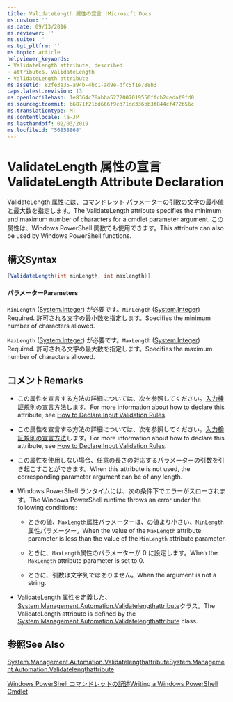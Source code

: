 ```yaml
---
title: ValidateLength 属性の宣言 |Microsoft Docs
ms.custom: ''
ms.date: 09/13/2016
ms.reviewer: ''
ms.suite: ''
ms.tgt_pltfrm: ''
ms.topic: article
helpviewer_keywords:
- ValidateLength attribute, described
- attributes, ValidateLength
- ValidateLength attribute
ms.assetid: 82fe3a35-a94b-4bc1-ad9e-dfc5f1e788b3
caps.latest.revision: 13
ms.openlocfilehash: 1e8364c78abba5272007019550ffcb2cedaf9fd0
ms.sourcegitcommit: b6871f21bd666f9cd71dd336bb3f844cf472b56c
ms.translationtype: MT
ms.contentlocale: ja-JP
ms.lasthandoff: 02/03/2019
ms.locfileid: "56858868"
---
```

# <a name="validatelength-attribute-declaration"></a><span data-ttu-id="57a8e-102">ValidateLength 属性の宣言</span><span class="sxs-lookup"><span data-stu-id="57a8e-102">ValidateLength Attribute Declaration</span></span>

<span data-ttu-id="57a8e-103">ValidateLength 属性には、コマンドレット パラメーターの引数の文字の最小値と最大数を指定します。</span><span class="sxs-lookup"><span data-stu-id="57a8e-103">The ValidateLength attribute specifies the minimum and maximum number of characters for a cmdlet parameter argument.</span></span> <span data-ttu-id="57a8e-104">この属性は、Windows PowerShell 関数でも使用できます。</span><span class="sxs-lookup"><span data-stu-id="57a8e-104">This attribute can also be used by Windows PowerShell functions.</span></span>

## <a name="syntax"></a><span data-ttu-id="57a8e-105">構文</span><span class="sxs-lookup"><span data-stu-id="57a8e-105">Syntax</span></span>

```csharp
[ValidateLength(int minLength, int maxlength)]
```

#### <a name="parameters"></a><span data-ttu-id="57a8e-106">パラメーター</span><span class="sxs-lookup"><span data-stu-id="57a8e-106">Parameters</span></span>

<span data-ttu-id="57a8e-107">`MinLength` ([System.Integer](/dotnet/api/System.Integer)) が必要です。</span><span class="sxs-lookup"><span data-stu-id="57a8e-107">`MinLength` ([System.Integer](/dotnet/api/System.Integer)) Required.</span></span> <span data-ttu-id="57a8e-108">許可される文字の最小数を指定します。</span><span class="sxs-lookup"><span data-stu-id="57a8e-108">Specifies the minimum number of characters allowed.</span></span>

<span data-ttu-id="57a8e-109">`MaxLength` ([System.Integer](/dotnet/api/System.Integer)) が必要です。</span><span class="sxs-lookup"><span data-stu-id="57a8e-109">`MaxLength` ([System.Integer](/dotnet/api/System.Integer)) Required.</span></span> <span data-ttu-id="57a8e-110">許可される文字の最大数を指定します。</span><span class="sxs-lookup"><span data-stu-id="57a8e-110">Specifies the maximum number of characters allowed.</span></span>

## <a name="remarks"></a><span data-ttu-id="57a8e-111">コメント</span><span class="sxs-lookup"><span data-stu-id="57a8e-111">Remarks</span></span>

- <span data-ttu-id="57a8e-112">この属性を宣言する方法の詳細については、次を参照してください。[入力検証規則の宣言方法](http://msdn.microsoft.com/en-us/544c2100-62ba-4be4-b2a2-cc0d4e4fc45b)します。</span><span class="sxs-lookup"><span data-stu-id="57a8e-112">For more information about how to declare this attribute, see [How to Declare Input Validation Rules](http://msdn.microsoft.com/en-us/544c2100-62ba-4be4-b2a2-cc0d4e4fc45b).</span></span>
- <span data-ttu-id="57a8e-113">この属性を宣言する方法の詳細については、次を参照してください。[入力検証規則の宣言方法](http://msdn.microsoft.com/en-us/544c2100-62ba-4be4-b2a2-cc0d4e4fc45b)します。</span><span class="sxs-lookup"><span data-stu-id="57a8e-113">For more information about how to declare this attribute, see [How to Declare Input Validation Rules](http://msdn.microsoft.com/en-us/544c2100-62ba-4be4-b2a2-cc0d4e4fc45b).</span></span>

- <span data-ttu-id="57a8e-114">この属性を使用しない場合、任意の長さの対応するパラメーターの引数を引き起こすことができます。</span><span class="sxs-lookup"><span data-stu-id="57a8e-114">When this attribute is not used, the corresponding parameter argument can be of any length.</span></span>

- <span data-ttu-id="57a8e-115">Windows PowerShell ランタイムには、次の条件下でエラーがスローされます。</span><span class="sxs-lookup"><span data-stu-id="57a8e-115">The Windows PowerShell runtime throws an error under the following conditions:</span></span>

    - <span data-ttu-id="57a8e-116">ときの値、`MaxLength`属性パラメーターは、の値より小さい、`MinLength`属性パラメーター。</span><span class="sxs-lookup"><span data-stu-id="57a8e-116">When the value of the `MaxLength` attribute parameter is less than the value of the `MinLength` attribute parameter.</span></span>

    - <span data-ttu-id="57a8e-117">ときに、`MaxLength`属性のパラメーターが 0 に設定します。</span><span class="sxs-lookup"><span data-stu-id="57a8e-117">When the `MaxLength` attribute parameter is set to 0.</span></span>

    - <span data-ttu-id="57a8e-118">ときに、引数は文字列ではありません。</span><span class="sxs-lookup"><span data-stu-id="57a8e-118">When the argument is not a string.</span></span>

- <span data-ttu-id="57a8e-119">ValidateLength 属性を定義した、 [System.Management.Automation.Validatelengthattribute](/dotnet/api/System.Management.Automation.ValidateLengthAttribute)クラス。</span><span class="sxs-lookup"><span data-stu-id="57a8e-119">The ValidateLength attribute is defined by the [System.Management.Automation.Validatelengthattribute](/dotnet/api/System.Management.Automation.ValidateLengthAttribute) class.</span></span>

## <a name="see-also"></a><span data-ttu-id="57a8e-120">参照</span><span class="sxs-lookup"><span data-stu-id="57a8e-120">See Also</span></span>

[<span data-ttu-id="57a8e-121">System.Management.Automation.Validatelengthattribute</span><span class="sxs-lookup"><span data-stu-id="57a8e-121">System.Management.Automation.Validatelengthattribute</span></span>](/dotnet/api/System.Management.Automation.ValidateLengthAttribute)

[<span data-ttu-id="57a8e-122">Windows PowerShell コマンドレットの記述</span><span class="sxs-lookup"><span data-stu-id="57a8e-122">Writing a Windows PowerShell Cmdlet</span></span>](./writing-a-windows-powershell-cmdlet.md)
